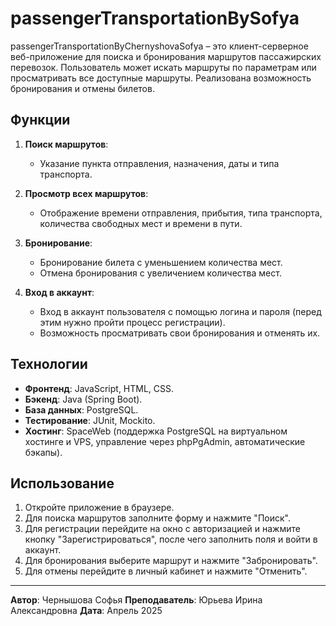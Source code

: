 # passengerTransportationBySofya

passengerTransportationByChernyshovaSofya – это клиент-серверное веб-приложение для поиска и бронирования маршрутов пассажирских перевозок. Пользователь может искать маршруты по параметрам или просматривать все доступные маршруты. Реализована возможность бронирования и отмены билетов.

## Функции

1. **Поиск маршрутов**:
   - Указание пункта отправления, назначения, даты и типа транспорта.

2. **Просмотр всех маршрутов**:
   - Отображение времени отправления, прибытия, типа транспорта, количества свободных мест и времени в пути.

3. **Бронирование**:
   - Бронирование билета с уменьшением количества мест.
   - Отмена бронирования с увеличением количества мест.

4. **Вход в аккаунт**:
   - Вход в аккаунт пользователя с помощью логина и пароля (перед этим нужно пройти процесс регистрации).
   - Возможность просматривать свои бронирования и отменять их.

## Технологии

- **Фронтенд**: JavaScript, HTML, CSS.
- **Бэкенд**: Java (Spring Boot).
- **База данных**: PostgreSQL.
- **Тестирование**: JUnit, Mockito.
- **Хостинг**: SpaceWeb (поддержка PostgreSQL на виртуальном хостинге и VPS, управление через phpPgAdmin, автоматические бэкапы).

## Использование

1. Откройте приложение в браузере.
2. Для поиска маршрутов заполните форму и нажмите "Поиск".
3. Для регистрации перейдите на окно с авторизацией и нажмите кнопку "Зарегистрироваться", после чего заполнить поля и войти в аккаунт.
5. Для бронирования выберите маршрут и нажмите "Забронировать".
6. Для отмены перейдите в личный кабинет и нажмите "Отменить".

---

**Автор**: Чернышова Софья
**Преподаватель**: Юрьева Ирина Александровна
**Дата**: Апрель 2025
